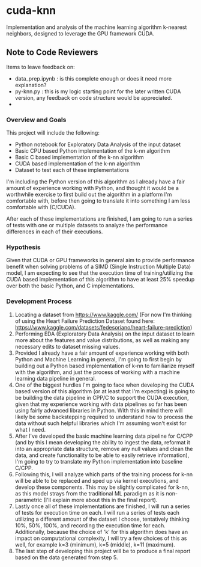 # cuda-knn
 Implementation and analysis of the machine learning algorithm k-nearest neighbors, designed to leverage the GPU framework CUDA. 

## Note to Code Reviewers
Items to leave feedback on:
- data_prep.ipynb : is this complete enough or does it need more explanation?
- py-knn.py : this is my logic starting point for the later written CUDA version, any feedback on code structure would be appreciated. 
-  


### Overview and Goals
This project will include the following:
- Python notebook for Exploratory Data Analysis of the input dataset
- Basic CPU based Python implementation of the k-nn algorithm
- Basic C based implementation of the k-nn algorithm
- CUDA based implementation of the k-nn algorithm
- Dataset to test each of these implementations

I'm including the Python version of this algorithm as I already have a fair amount of experience working with Python, and thought it would be a worthwhile exercise to first build out the algorithm in a platform I'm comfortable with, before then going to translate it into something I am less comfortable with (C/CUDA). 
  
After each of these implementations are finished, I am going to run a series of tests with one or multiple datasets to analyze the performance differences in each of their executions. 

### Hypothesis
Given that CUDA or GPU frameworks in general aim to provide performance benefit when solving problems of a SIMD (Single Instruction Multiple Data) model, I am expecting to see that the execution time of training/utilizing the CUDA based implementation of this algorithm to have at least 25% speedup over both the basic Python, and C implementations. 


### Development Process
1. Locating a dataset from https://www.kaggle.com/ (For now I'm thinking of using the Heart Failure Prediction Dataset found here: https://www.kaggle.com/datasets/fedesoriano/heart-failure-prediction)
2. Performing EDA (Exploratory Data Analysis) on the input dataset to learn more about the features and value distributions, as well as making any necessary edits to dataset missing values. 
3. Provided I already have a fair amount of experience working with both Python and Machine Learning in general, I'm going to first begin by building out a Python based implementation of k-nn to familiarize myself with the algorithm, and just the process of working with a machine learning data pipeline in general. 
4. One of the biggest hurdles I'm going to face when developing the CUDA based version of this algorithm (or at least that I'm expecting) is going to be building the data pipeline in CPP/C to support the CUDA execution, given that my experience working with data pipelines so far has been using fairly advanced libraries in Python. With this in mind there will likely be some backstepping required to understand how to process the data without such helpful libraries which I'm assuming won't exist for what I need.
5. After I've developed the basic machine learning data pipeline for C/CPP (and by this I mean developing the ability to ingest the data, reformat it into an appropriate data structure, remove any null values and clean the data, and create functionality to be able to easily retrieve information), I'm going to try to translate my Python implementation into baseline C/CPP. 
6. Following this, I will analyze which parts of the training process for k-nn will be able to be replaced and sped up via kernel executions, and develop these components. This may be slightly complicated for k-nn, as this model strays from the traditional ML paradigm as it is non-parametric (I'll explain more about this in the final report). 
7. Lastly once all of these implementations are finished, I will run a series of tests for execution time on each. I will run a series of tests each utilizing a different amount of the dataset I choose, tentatively thinking 10%, 50%, 100%, and recording the execution time for each. Additionally, because the choice of 'k' for this algorithm does have an impact on computational complexity, I will try a few choices of this as well, for example k=3 (minimum), k=5 (middle), k=11 (maximum). 
8. The last step of developing this project will be to produce a final report based on the data generated from step 5. 